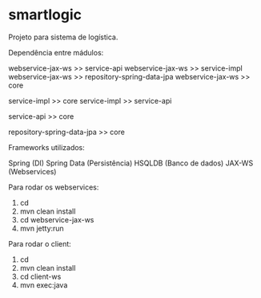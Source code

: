 smartlogic
==========

Projeto para sistema de logística.

Dependência entre mádulos:

webservice-jax-ws >> service-api
webservice-jax-ws >> service-impl
webservice-jax-ws >> repository-spring-data-jpa
webservice-jax-ws >> core

service-impl >> core
service-impl >> service-api

service-api >> core

repository-spring-data-jpa >> core

Frameworks utilizados:

Spring (DI)
Spring Data (Persistência)
HSQLDB (Banco de dados)
JAX-WS (Webservices)

Para rodar os webservices:

1. cd <raiz>
2. mvn clean install
3. cd webservice-jax-ws
4. mvn jetty:run

Para rodar o client:

1. cd <raiz>
2. mvn clean install
3. cd client-ws
4. mvn exec:java
